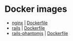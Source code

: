 Docker images
=============

* [nginx](./rails) | [Dockerfile](./nginx/Dockerfile)
* [rails](./rails) | [Dockerfile](./rails/Dockerfile)
* [rails-phantomjs](./rails) | [Dockerfile](./rails-phantomjs/Dockerfile)
